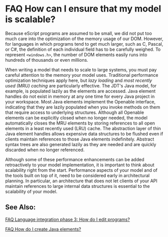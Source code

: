 

FAQ How can I ensure that my model is scalable?
===============================================

  

  

  
Because eScript programs are assumed to be small, we did not put too much care into the optimization of the memory usage of our DOM. However, for languages in which programs tend to get much larger, such as C, Pascal, or C#, the definition of each individual field has to be carefully weighed. To represent `<windows.h>`, the number of DOM elements easily runs into hundreds of thousands or even millions.

  
When writing a model that needs to scale to large systems, you must pay careful attention to the memory your model uses. Traditional performance optimization techniques apply here, but _lazy loading_ and _most recently used (MRU) caching_ are particularly effective. The JDT's Java model, for example, is populated lazily as the elements are accessed. Java element handles do not exist in memory at any one time for every Java project in your workspace. Most Java elements implement the Openable interface, indicating that they are lazily populated when you invoke methods on them that require access to underlying structures. Although all Openable elements can be explicitly closed when no longer needed, the model automatically closes the MRU elements by storing references to all open elements in a least recently used (LRU) cache. The abstraction layer of thin Java element handles allows expensive data structures to be flushed even if clients maintain references to those Java elements indefinitely. Abstract syntax trees are also generated lazily as they are needed and are quickly discarded when no longer referenced.

  
Although some of these performance enhancements can be added retroactively to your model implementation, it is important to think about scalability right from the start. Performance aspects of your model and of the tools built on top of it, need to be considered early in architectural planning. In particular, an architecture that does not let clients of your API maintain references to large internal data structures is essential to the scalability of your model.

  

See Also:
---------

[FAQ Language integration phase 3: How do I edit programs?](./FAQ_Language_integration_phase_3:_How_do_I_edit_programs.md "FAQ Language integration phase 3: How do I edit programs?")

[FAQ How do I create Java elements?](./FAQ_How_do_I_create_Java_elements.md "FAQ How do I create Java elements?")

